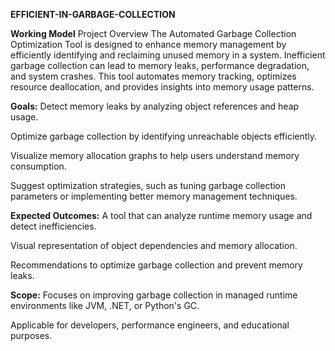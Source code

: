 **EFFICIENT-IN-GARBAGE-COLLECTION**

**Working Model**
Project Overview
The Automated Garbage Collection Optimization Tool is designed to enhance memory management by efficiently identifying and reclaiming unused memory in a system. Inefficient garbage collection can lead to memory leaks, performance degradation, and system crashes. This tool automates memory tracking, optimizes resource deallocation, and provides insights into memory usage patterns.

**Goals:**
Detect memory leaks by analyzing object references and heap usage.

Optimize garbage collection by identifying unreachable objects efficiently.

Visualize memory allocation graphs to help users understand memory consumption.

Suggest optimization strategies, such as tuning garbage collection parameters or implementing better memory management techniques.

**Expected Outcomes:**
A tool that can analyze runtime memory usage and detect inefficiencies.

Visual representation of object dependencies and memory allocation.

Recommendations to optimize garbage collection and prevent memory leaks.

**Scope:**
Focuses on improving garbage collection in managed runtime environments like JVM, .NET, or Python's GC.

Applicable for developers, performance engineers, and educational purposes.

